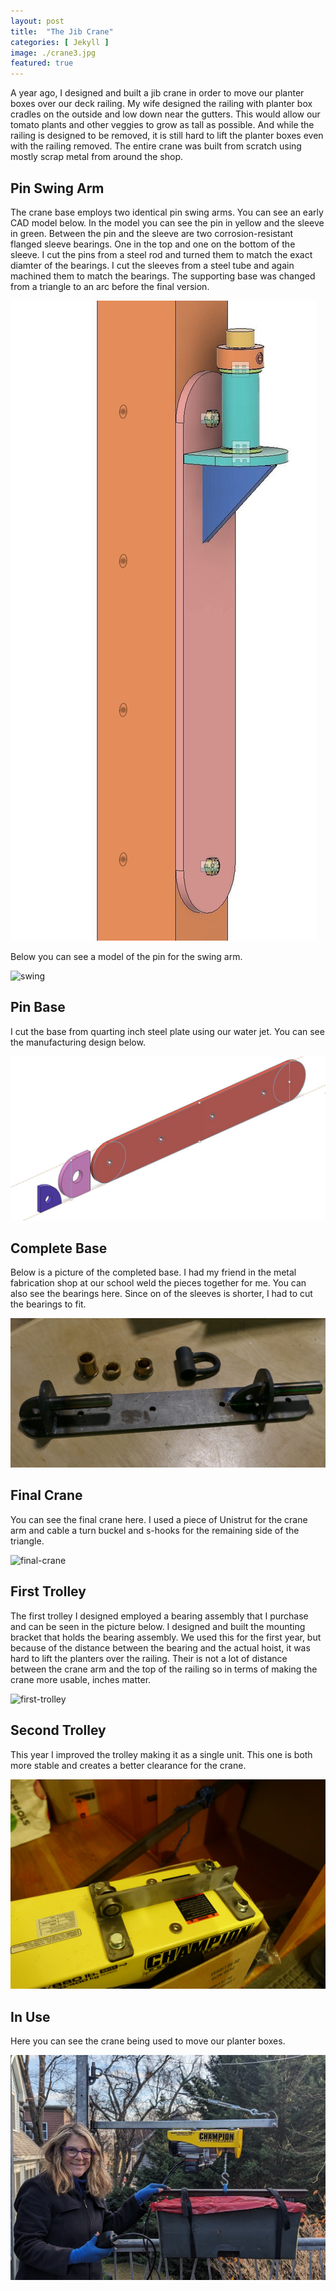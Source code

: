 ```yaml
---
layout: post
title:  "The Jib Crane"
categories: [ Jekyll ]
image: ./crane3.jpg
featured: true
---
```

A year ago, I designed and built a jib crane in order to move our planter boxes over our deck railing. My wife designed the railing with planter box cradles on the outside and low down near the gutters. This would allow our tomato plants and other veggies to grow as tall as possible. And while the railing is designed to be removed, it is still hard to lift the planter boxes even with the railing removed. The entire crane was built from scratch using mostly scrap metal from around the shop. 

## Pin Swing Arm

The crane base employs two identical pin swing arms. You can see an early CAD model below. In the model you can see the pin in yellow and the sleeve in green. Between the pin and the sleeve are two corrosion-resistant flanged sleeve bearings. One in the top and one on the bottom of the sleeve. I cut the pins from a steel rod and turned them to match the exact diamter of the bearings. I cut the sleeves from a steel tube and again machined them to match the bearings. The supporting base was changed from a triangle to an arc before the final version.

![Swing-Arm](./cadthreequarter.jpg)

Below you can see a model of the pin for the swing arm. 

![swing](./attachement.jpg)

## Pin Base

I cut the base from quarting inch steel plate using our water jet. You can see the manufacturing design below. 

![base-plate](./macfac.jpg)


## Complete Base

Below is a picture of the completed base. I had my friend in the metal fabrication shop at our school weld the pieces together for me. You can also see the bearings here. Since on of the sleeves is shorter, I had to cut the bearings to fit. 

![Base-complete](./posthanger.jpg)

## Final Crane

You can see the final crane here. I used a piece of Unistrut for the crane arm and cable a turn buckel and s-hooks for the remaining side of the triangle.

![final-crane](./firstcrane.jpg)

## First Trolley

The first trolley I designed employed a bearing assembly that I purchase and can be seen in the picture below. I designed and built the mounting bracket that holds the bearing assembly. We used this for the first year, but because of the distance between the bearing and the actual hoist, it was hard to lift the planters over the railing. Their is not a lot of distance between the crane arm and the top of the railing so in terms of making the crane more usable, inches matter.

![first-trolley](./firsttrolley.jpg)

## Second Trolley

This year I improved the trolley making it as a single unit. This one is both more stable and creates a better clearance for the crane.

![new-trolley](./newtrolleymount.jpg)

## In Use

Here you can see the crane being used to move our planter boxes.

![In-Use](./jibcrane2.jpg)



